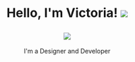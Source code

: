 <!--### Hi I'm Victoria 👋-->

<h1><p align="center">Hello, I'm Victoria! <a href="https://rahulmahesh.me/"><img src="https://media.giphy.com/media/hvRJCLFzcasrR4ia7z/giphy.gif" width="35px"></h1></a></p>

<div align="center"> 
<img width="250px" hight="150px" src="https://i.pinimg.com/originals/0e/76/a3/0e76a3bdb9a5f816879b8275dfd7238b.gif" />
  <p>I'm a Designer and Developer<p/>
</div> 
<!--
**victoria2266/victoria2266** is a ✨ _special_ ✨ repository because its `README.md` (this file) appears on your GitHub profile.

Here are some ideas to get you started:

- 🔭 I’m currently working on ...
- 🌱 I’m currently learning ...
- 👯 I’m looking to collaborate on ...
- 🤔 I’m looking for help with ...
- 💬 Ask me about ...
- 📫 How to reach me: ...
- 😄 Pronouns: ...
- ⚡ Fun fact: ...


Skills: VUE JS / REACT / JS / HTML / CSS

- 🔭 I’m currently working on this page. 
-->
<p>Languages and Tools<p/>
<div align="left"> 
<img  src="https://profilinator.rishav.dev/skills-assets/javascript-original.svg" alt="JavaScript" height="25" /> 
<img  src="https://profilinator.rishav.dev/skills-assets/react-original-wordmark.svg" alt="React" height="25" />  
<img  src="https://profilinator.rishav.dev/skills-assets/css3-original-wordmark.svg" alt="CSS3" height="25" /> 
<img  src="https://profilinator.rishav.dev/skills-assets/bootstrap-plain.svg" alt="Bootstrap" height="25" /> 
<img style="margin: 10px" src="https://profilinator.rishav.dev/skills-assets/html5-original-wordmark.svg" alt="HTML5" height="25" /> 
<img style="margin: 10px" src="https://profilinator.rishav.dev/skills-assets/jquery.png" alt="jQuery" height="25" /> 
<img style="margin: 10px" src="https://profilinator.rishav.dev/skills-assets/nodejs-original-wordmark.svg" alt="Node.js" height="25" />  
<img style="margin: 10px" src="https://profilinator.rishav.dev/skills-assets/mongodb-original-wordmark.svg" alt="MongoDB" height="25" />
<img style="margin: 10px" src="https://profilinator.rishav.dev/skills-assets/git-scm-icon.svg" alt="Git" height="25" /> 
<img style="margin: 10px" src="https://profilinator.rishav.dev/skills-assets/linux-original.svg" alt="Linux" height="25" />
<img style="margin: 10px" src="https://profilinator.rishav.dev/skills-assets/figma-icon.svg" alt="Figma" height="25" />  
<img style="margin: 10px" src="https://profilinator.rishav.dev/skills-assets/adobe_illustrator-icon.svg" alt="Illustrator" height="25" /> 
<img height="20" src="https://raw.githubusercontent.com/github/explore/80688e429a7d4ef2fca1e82350fe8e3517d3494d/topics/visual-studio-code/visual-studio-code.png">
</div>  

<p>Contact<p/>
[<img src='https://cdn.jsdelivr.net/npm/simple-icons@3.0.1/icons/linkedin.svg' alt='linkedin' height='25'>](https://www.linkedin.com/in/https://www.linkedin.com/in/victoria15//)  


